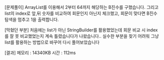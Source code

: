 [문제풀이]
ArrayList를 이용해서 2부터 64까지 해당하는 B진수를 구했습니다.
그리고 list의 index로 앞,뒤 숫자를 비교하여 회문인지 아닌지 체크했고,
회문이 맞다면 B진수 탐색을 멈추고 1을 출력합니다.

[막혔던 부분]
처음에는 list가 아닌 StringBuilder를 활용했었는데
회문 비교 시 index를 잘 못 비교했었는지 계속 틀렸습니다가 나왔습니다..
실수한 부분을 찾기 어려워 그냥 list를 활용하는 방법으로 바꾸어 다시 풀어보았습니다

[결과]
메모리 : 14340KB
시간 : 112ms
